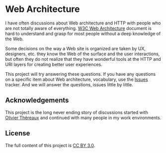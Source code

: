 # Web Architecture

I have often discussions about Web architecture and HTTP with people who are not totally aware of everything. [W3C Web Architecture](http://www.w3.org/TR/webarch/) document is hard to understand and grasp for most people without a deep knowledge of the Web.

Some decisions on the way a Web site is organized are taken by UX, designers, etc. they know the Web of the surface and the user interactions, but often they do not realize that they have wonderful tools at the HTTP and URI layers for creating better user experiences. 

This project will try answering these questions. 
If you have any questions on a specific item about Web architecture, vocabulary, use the [Issues](https://github.com/karlcow/webarch/issues) tracker.  And we will answer the questions, issues little by little.

## Acknowledgements

This project is the long never ending story of discussions started with [Olivier Théreaux](http://olivier.thereaux.net/) and continued with many people in my work environments.

## License

The full content of this project is [CC BY 3.0](http://creativecommons.org/licenses/by/3.0/).
